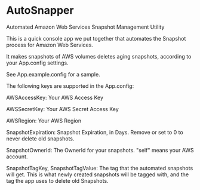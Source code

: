 AutoSnapper
===========

Automated Amazon Web Services Snapshot Management Utility

This is a quick console app we put together that automates the Snapshot process for Amazon Web Services.

It makes snapshots of AWS volumes deletes aging snapshots, according to your App.config settings.

See App.example.config for a sample.

The following keys are supported in the App.config:

AWSAccessKey: Your AWS Access Key

AWSSecretKey: Your AWS Secret Access Key

AWSRegion: Your AWS Region

SnapshotExpiration: Snapshot Expiration, in Days. Remove or set to 0 to never delete old snapshots.

SnapshotOwnerId: The OwnerId for your snapshots. "self" means your AWS account.

SnapshotTagKey, SnapshotTagValue: The tag that the automated snapshots will get. This is what newly created snapshots will be tagged with, and the tag the app uses to delete old Snapshots.
